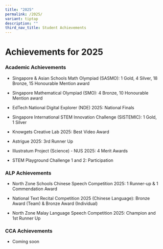 ```yaml
---
title: "2025"
permalink: /2025/
variant: tiptap
description: ""
third_nav_title: Student Achievements
---
```

<h1><strong>Achievements for 2025</strong></h1>
<h3>Academic Achievements</h3>
<p></p>
<p></p>
<ul data-tight="true" class="tight">
<li>
<p>Singapore &amp; Asian Schools Math Olympiad (SASMO): 1 Gold, 4 Silver,
18 Bronze, 15 Honourable Mention award</p>
</li>
<li>
<p>Singapore Mathematical Olympiad (SMO): 4 Bronze, 10 Honourable Mention
award</p>
</li>
<li>
<p>EdTech National Digital Explorer (NDE) 2025: National Finals</p>
</li>
<li>
<p>Singapore International STEM Innovation Challenge (SISTEMIC): 1 Gold,
1 Silver</p>
</li>
<li>
<p>Knowgets Creative Lab 2025: Best Video Award</p>
</li>
<li>
<p>Astrigue 2025: 3rd Runner Up</p>
</li>
<li>
<p>Illustratum Project (Science) - NUS 2025: 4 Merit Awards</p>
</li>
<li>
<p>STEM Playground Challenge 1 and 2: Participation</p>
</li>
</ul>
<h3>ALP Achievements</h3>
<ul data-tight="true" class="tight">
<li>
<p>North Zone Schools Chinese Speech Competition 2025: 1 Runner-up &amp;
1 Commendation Award</p>
</li>
<li>
<p>National Text Recital Competition 2025 (Chinese Language): Bronze Award
(Team) &amp; Bronze Award (Individual)</p>
</li>
<li>
<p>North Zone Malay Language Speech Competition 2025: Champion and 1st Runner
Up</p>
</li>
</ul>
<h3>CCA Achievements</h3>
<ul data-tight="true" class="tight">
<li>
<p>Coming soon</p>
</li>
</ul>
<p></p>
<p></p>